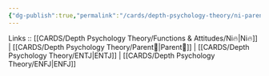 ```yaml
---
{"dg-publish":true,"permalink":"/cards/depth-psychology-theory/ni-parent/","created":"2023-01-05T12:11:48.364+01:00","updated":"2023-04-23T14:38:38.244+02:00"}
---
```


Links :: [[CARDS/Depth Psychology Theory/Functions & Attitudes/Ni🔥\|Ni🔥]] | [[CARDS/Depth Psychology Theory/Parent🤨\|Parent🤨]] | [[CARDS/Depth Psychology Theory/ENTJ\|ENTJ]] | [[CARDS/Depth Psychology Theory/ENFJ\|ENFJ]]
